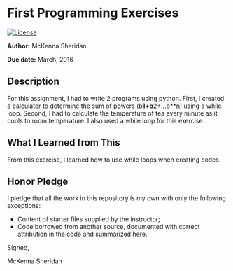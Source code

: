 # First Programming Exercises

 [![License](http://img.shields.io/badge/license-MIT-blue.svg)](http://en.wikipedia.org/wiki/MIT_License)

**Author:** McKenna Sheridan  

**Due date:** March, 2016

## Description

For this assignment, I had to write 2 programs using python. First, I created a calculator to determine the sum of powers (b**1+b**2+...b**n) using a while loop. Second, I had to calculate the temperature of tea every minute as it cools to room temperature. I also used a while loop for this exercise.

## What I Learned from This

From this exercise, I learned how to use while loops when creating codes.

## Honor Pledge

I pledge that all the work in this repository is my own with only the following exceptions:

* Content of starter files supplied by the instructor;
* Code borrowed from another source, documented with correct attribution in the code and summarized here.

Signed,

McKenna Sheridan

